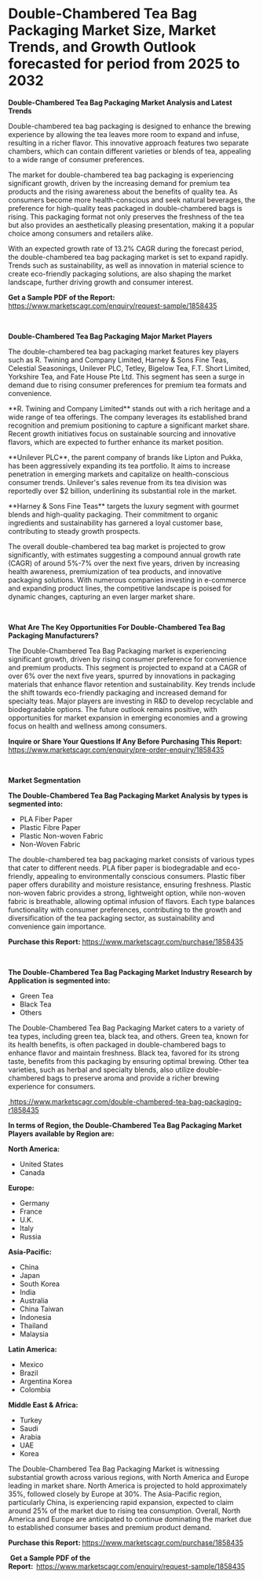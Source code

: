 <p><h1>Double-Chambered Tea Bag Packaging Market Size, Market Trends, and Growth Outlook forecasted for period from 2025 to 2032</h1></p><p><strong>Double-Chambered Tea Bag Packaging Market Analysis and Latest Trends</strong></p>
<p><p>Double-chambered tea bag packaging is designed to enhance the brewing experience by allowing the tea leaves more room to expand and infuse, resulting in a richer flavor. This innovative approach features two separate chambers, which can contain different varieties or blends of tea, appealing to a wide range of consumer preferences. </p><p>The market for double-chambered tea bag packaging is experiencing significant growth, driven by the increasing demand for premium tea products and the rising awareness about the benefits of quality tea. As consumers become more health-conscious and seek natural beverages, the preference for high-quality teas packaged in double-chambered bags is rising. This packaging format not only preserves the freshness of the tea but also provides an aesthetically pleasing presentation, making it a popular choice among consumers and retailers alike.</p><p>With an expected growth rate of 13.2% CAGR during the forecast period, the double-chambered tea bag packaging market is set to expand rapidly. Trends such as sustainability, as well as innovation in material science to create eco-friendly packaging solutions, are also shaping the market landscape, further driving growth and consumer interest.</p></p>
<p><strong>Get a Sample PDF of the Report:&nbsp;</strong> <a href="https://www.marketscagr.com/enquiry/request-sample/1858435?utm_campaign=3651&utm_medium=2&utm_source=Github&utm_content=ia&utm_term=19042025&utm_id=double-chambered-tea-bag-packaging">https://www.marketscagr.com/enquiry/request-sample/1858435</a></p>
<p>&nbsp;</p>
<p><strong>Double-Chambered Tea Bag Packaging Major Market Players</strong></p>
<p><p>The double-chambered tea bag packaging market features key players such as R. Twining and Company Limited, Harney & Sons Fine Teas, Celestial Seasonings, Unilever PLC, Tetley, Bigelow Tea, F.T. Short Limited, Yorkshire Tea, and Fate House Pte Ltd. This segment has seen a surge in demand due to rising consumer preferences for premium tea formats and convenience.</p><p>**R. Twining and Company Limited** stands out with a rich heritage and a wide range of tea offerings. The company leverages its established brand recognition and premium positioning to capture a significant market share. Recent growth initiatives focus on sustainable sourcing and innovative flavors, which are expected to further enhance its market position.</p><p>**Unilever PLC**, the parent company of brands like Lipton and Pukka, has been aggressively expanding its tea portfolio. It aims to increase penetration in emerging markets and capitalize on health-conscious consumer trends. Unilever's sales revenue from its tea division was reportedly over $2 billion, underlining its substantial role in the market.</p><p>**Harney & Sons Fine Teas** targets the luxury segment with gourmet blends and high-quality packaging. Their commitment to organic ingredients and sustainability has garnered a loyal customer base, contributing to steady growth prospects.</p><p>The overall double-chambered tea bag market is projected to grow significantly, with estimates suggesting a compound annual growth rate (CAGR) of around 5%-7% over the next five years, driven by increasing health awareness, premiumization of tea products, and innovative packaging solutions. With numerous companies investing in e-commerce and expanding product lines, the competitive landscape is poised for dynamic changes, capturing an even larger market share.</p></p>
<p>&nbsp;</p>
<p><strong>What Are The Key Opportunities For Double-Chambered Tea Bag Packaging Manufacturers?</strong></p>
<p><p>The Double-Chambered Tea Bag Packaging market is experiencing significant growth, driven by rising consumer preference for convenience and premium products. This segment is projected to expand at a CAGR of over 6% over the next five years, spurred by innovations in packaging materials that enhance flavor retention and sustainability. Key trends include the shift towards eco-friendly packaging and increased demand for specialty teas. Major players are investing in R&D to develop recyclable and biodegradable options. The future outlook remains positive, with opportunities for market expansion in emerging economies and a growing focus on health and wellness among consumers.</p></p>
<p><strong>Inquire or Share Your Questions If Any Before Purchasing This Report:</strong> <a href="https://www.marketscagr.com/enquiry/pre-order-enquiry/1858435?utm_campaign=3651&utm_medium=2&utm_source=Github&utm_content=ia&utm_term=19042025&utm_id=double-chambered-tea-bag-packaging">https://www.marketscagr.com/enquiry/pre-order-enquiry/1858435</a></p>
<p>&nbsp;</p>
<p><strong>Market Segmentation</strong></p>
<p><strong>The Double-Chambered Tea Bag Packaging Market Analysis by types is segmented into:</strong></p>
<p><ul><li>PLA Fiber Paper</li><li>Plastic Fibre Paper</li><li>Plastic Non-woven Fabric</li><li>Non-Woven Fabric</li></ul></p>
<p><p>The double-chambered tea bag packaging market consists of various types that cater to different needs. PLA fiber paper is biodegradable and eco-friendly, appealing to environmentally conscious consumers. Plastic fiber paper offers durability and moisture resistance, ensuring freshness. Plastic non-woven fabric provides a strong, lightweight option, while non-woven fabric is breathable, allowing optimal infusion of flavors. Each type balances functionality with consumer preferences, contributing to the growth and diversification of the tea packaging sector, as sustainability and convenience gain importance.</p></p>
<p><strong>Purchase this Report:&nbsp;</strong><a href="https://www.marketscagr.com/purchase/1858435?utm_campaign=3651&utm_medium=2&utm_source=Github&utm_content=ia&utm_term=19042025&utm_id=double-chambered-tea-bag-packaging">https://www.marketscagr.com/purchase/1858435</a></p>
<p>&nbsp;</p>
<p><strong>The Double-Chambered Tea Bag Packaging Market Industry Research by Application is segmented into:</strong></p>
<p><ul><li>Green Tea</li><li>Black Tea</li><li>Others</li></ul></p>
<p><p>The Double-Chambered Tea Bag Packaging Market caters to a variety of tea types, including green tea, black tea, and others. Green tea, known for its health benefits, is often packaged in double-chambered bags to enhance flavor and maintain freshness. Black tea, favored for its strong taste, benefits from this packaging by ensuring optimal brewing. Other tea varieties, such as herbal and specialty blends, also utilize double-chambered bags to preserve aroma and provide a richer brewing experience for consumers.</p></p>
<p><a href="https://www.marketscagr.com/double-chambered-tea-bag-packaging-r1858435?utm_campaign=3651&utm_medium=2&utm_source=Github&utm_content=ia&utm_term=19042025&utm_id=double-chambered-tea-bag-packaging">&nbsp;https://www.marketscagr.com/double-chambered-tea-bag-packaging-r1858435</a></p>
<p><strong>In terms of Region, the Double-Chambered Tea Bag Packaging Market Players available by Region are:</strong></p>
<p>
    <p> <strong> North America: </strong>
        <ul>
            <li>United States</li>
            <li>Canada</li>
        </ul>
        </p> 
    <p> <strong> Europe: </strong>
        <ul>
            <li>Germany</li>
            <li>France</li>
            <li>U.K.</li>
            <li>Italy</li>
            <li>Russia</li>
        </ul>
        </p> 
    <p> <strong> Asia-Pacific: </strong>
        <ul>
            <li>China</li>
            <li>Japan</li>
            <li>South Korea</li>
            <li>India</li>
            <li>Australia</li>
            <li>China Taiwan</li>
            <li>Indonesia</li>
            <li>Thailand</li>
            <li>Malaysia</li>
        </ul>
        </p> 
    <p> <strong> Latin America: </strong>
        <ul>
            <li>Mexico</li>
            <li>Brazil</li>
            <li>Argentina Korea</li>
            <li>Colombia</li>
        </ul>
        </p> 
    <p> <strong> Middle East & Africa: </strong>
        <ul>
            <li>Turkey</li>
            <li>Saudi</li>
            <li>Arabia</li>
            <li>UAE</li>
            <li>Korea</li>
        </ul>
    </p>
    </p>
<p><p>The Double-Chambered Tea Bag Packaging Market is witnessing substantial growth across various regions, with North America and Europe leading in market share. North America is projected to hold approximately 35%, followed closely by Europe at 30%. The Asia-Pacific region, particularly China, is experiencing rapid expansion, expected to claim around 25% of the market due to rising tea consumption. Overall, North America and Europe are anticipated to continue dominating the market due to established consumer bases and premium product demand.</p></p>
<p><strong>Purchase this Report: </strong><a href="https://www.marketscagr.com/purchase/1858435?utm_campaign=3651&utm_medium=2&utm_source=Github&utm_content=ia&utm_term=19042025&utm_id=double-chambered-tea-bag-packaging">https://www.marketscagr.com/purchase/1858435</a></p>
<p>&nbsp;<strong>Get a Sample PDF of the Report:&nbsp;&nbsp;</strong><a href="https://www.marketscagr.com/enquiry/request-sample/1858435?utm_campaign=3651&utm_medium=2&utm_source=Github&utm_content=ia&utm_term=19042025&utm_id=double-chambered-tea-bag-packaging">https://www.marketscagr.com/enquiry/request-sample/1858435</a></p>
<p><strong></strong></p>
<p><p></p><p></p><p></p></p>
